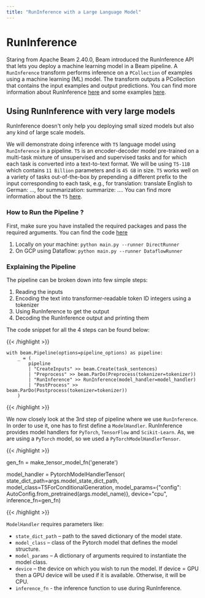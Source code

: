 ```yaml
---
title: "RunInference with a Large Language Model"
---
```

<!--
Licensed under the Apache License, Version 2.0 (the "License");
you may not use this file except in compliance with the License.
You may obtain a copy of the License at

http://www.apache.org/licenses/LICENSE-2.0

Unless required by applicable law or agreed to in writing, software
distributed under the License is distributed on an "AS IS" BASIS,
WITHOUT WARRANTIES OR CONDITIONS OF ANY KIND, either express or implied.
See the License for the specific language governing permissions and
limitations under the License.
-->

# RunInference
Staring from Apache Beam 2.40.0, Beam introduced the RunInference API that lets you deploy a machine learning model in a Beam pipeline. A `RunInference` transform performs inference on a `PCollection` of examples using a machine learning (ML) model. The transform outputs a PCollection that contains the input examples and output predictions. You can find more information about RunInference [here](https://beam.apache.org/documentation/transforms/python/elementwise/runinference/) and some examples [here](https://github.com/apache/beam/tree/master/sdks/python/apache_beam/examples/inference).


## Using RunInference with very large models
RunInference doesn't only help you deploying small sized models but also any kind of large scale models.

We will demonstrate doing inference with  `T5` language model using `RunInference` in a pipeline. `T5` is an encoder-decoder model pre-trained on a multi-task mixture of unsupervised and supervised tasks and for which each task is converted into a text-to-text format. We will be using `T5-11B` which contains `11 Billion` parameters and is `45 GB` in size. `T5` works well on a variety of tasks out-of-the-box by prepending a different prefix to the input corresponding to each task, e.g., for translation: translate English to German: …, for summarization: summarize: …. You can find more information about the `T5` [here](https://huggingface.co/docs/transformers/model_doc/t5).

### How to Run the Pipeline ?
First, make sure you have installed the required packages and pass the required arguments.
You can find the code [here](https://github.com/apache/beam/tree/master/sdks/python/apache_beam/examples/inference/large_language_modeling/main.py)

1. Locally on your machine: `python main.py --runner DirectRunner`
2. On GCP using Dataflow: `python main.py --runner DataflowRunner`

### Explaining the Pipeline
The pipeline can be broken down into few simple steps:
1. Reading the inputs
2. Encoding the text into transformer-readable token ID integers using a tokenizer
3. Using RunInference to get the output
4. Decoding the RunInference output and printing them

The code snippet for all the 4 steps can be found below:

{{< /highlight >}}

    with beam.Pipeline(options=pipeline_options) as pipeline:
        _ = (
            pipeline
            | "CreateInputs" >> beam.Create(task_sentences)
            | "Preprocess" >> beam.ParDo(Preprocess(tokenizer=tokenizer))
            | "RunInference" >> RunInference(model_handler=model_handler)
            | "PostProcess" >> beam.ParDo(Postprocess(tokenizer=tokenizer))
        )

{{< /highlight >}}

We now closely look at the 3rd step of pipeline where we use `RunInference`.
In order to use it, one has to first define a `ModelHandler`. RunInference provides model handlers for `PyTorch`, `TensorFlow` and `Scikit-Learn`. As, we are using a `PyTorch` model, so we used a `PyTorchModelHandlerTensor`.

{{< /highlight >}}

  gen_fn = make_tensor_model_fn('generate')

  model_handler = PytorchModelHandlerTensor(
      state_dict_path=args.model_state_dict_path,
      model_class=T5ForConditionalGeneration,
      model_params={"config": AutoConfig.from_pretrained(args.model_name)},
      device="cpu",
      inference_fn=gen_fn)

{{< /highlight >}}

`ModelHandler` requires parameters like:
* `state_dict_path` – path to the saved dictionary of the model state.
* `model_class` – class of the Pytorch model that defines the model structure.
* `model_params` – A dictionary of arguments required to instantiate the model class.
* `device` – the device on which you wish to run the model. If device = GPU then a GPU device will be used if it is available. Otherwise, it will be CPU.
* `inference_fn` -  the inference function to use during RunInference.
